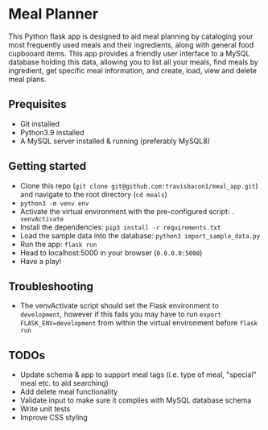 # Meal Planner

This Python flask app is designed to aid meal planning by cataloging your most frequently used meals and their ingredients, along with general food cupbooard items. This app provides a friendly user interface to a MySQL database holding this data, allowing you to list all your meals, find meals by ingredient, get specific meal information, and create, load, view and delete meal plans.

## Prequisites
* Git installed
* Python3.9 installed
* A MySQL server installed & running (preferably MySQL8)

## Getting started
* Clone this repo (`git clone git@github.com:travisbacon1/meal_app.git`) and navigate to the root directory (`cd meals`)
* `python3 -m venv env`
* Activate the virtual environment with the pre-configured script: `. venvActivate`
* Install the dependencies: `pip3 install -r requirements.txt`
* Load the sample data into the database: `python3 import_sample_data.py`
* Run the app: `flask run`
* Head to localhost:5000 in your browser (`0.0.0.0:5000`)
* Have a play!

## Troubleshooting
* The venvActivate script should set the Flask environment to `development`, however if this fails you may have to run `export FLASK_ENV=development` from within the virtual environment before `flask run`

## TODOs
* Update schema & app to support meal tags (i.e. type of meal, "special" meal etc. to aid searching)
* Add delete meal functionality
* Validate input to make sure it complies with MySQL database schema
* Write unit tests
* Improve CSS styling
